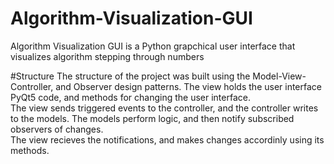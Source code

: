 # Algorithm-Visualization-GUI
Algorithm Visualization GUI is a Python grapchical user interface that visualizes algorithm stepping through numbers

#Structure
The structure of the project was built using the Model-View-Controller, and Observer design patterns.
The view holds the user interface PyQt5 code, and methods for changing the user interface.  
The view sends triggered events to the controller, and the controller writes to the models.
The models perform logic, and then notify subscribed observers of changes.  
The view recieves the notifications, and makes changes accordinly using its methods.


